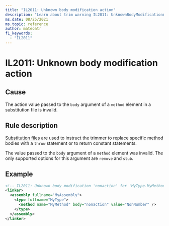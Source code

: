 ```yaml
---
title: "IL2011: Unknown body modification action"
description: "Learn about trim warning IL2011: UnknownBodyModificationAction"
ms.date: 08/25/2021
ms.topic: reference
author: mateoatr
f1_keywords:
  - "IL2011"
---
```

# IL2011: Unknown body modification action

## Cause

The action value passed to the `body` argument of a `method` element in a substitution file is invalid.

## Rule description

[Substitution files](https://github.com/mono/linker/blob/main/docs/data-formats.md#substitution-format)
are used to instruct the trimmer to replace specific method bodies with a `throw` statement or to
return constant statements.

The value passed to the `body` argument of a `method` element was invalid. The only
supported options for this argument are `remove` and `stub`.

## Example

```xml
<!-- IL2011: Unknown body modification 'nonaction' for 'MyType.MyMethod()' -->
<linker>
  <assembly fullname="MyAssembly">
    <type fullname="MyType">
      <method name="MyMethod" body="nonaction" value="NonNumber" />
    </type>
  </assembly>
</linker>
```
